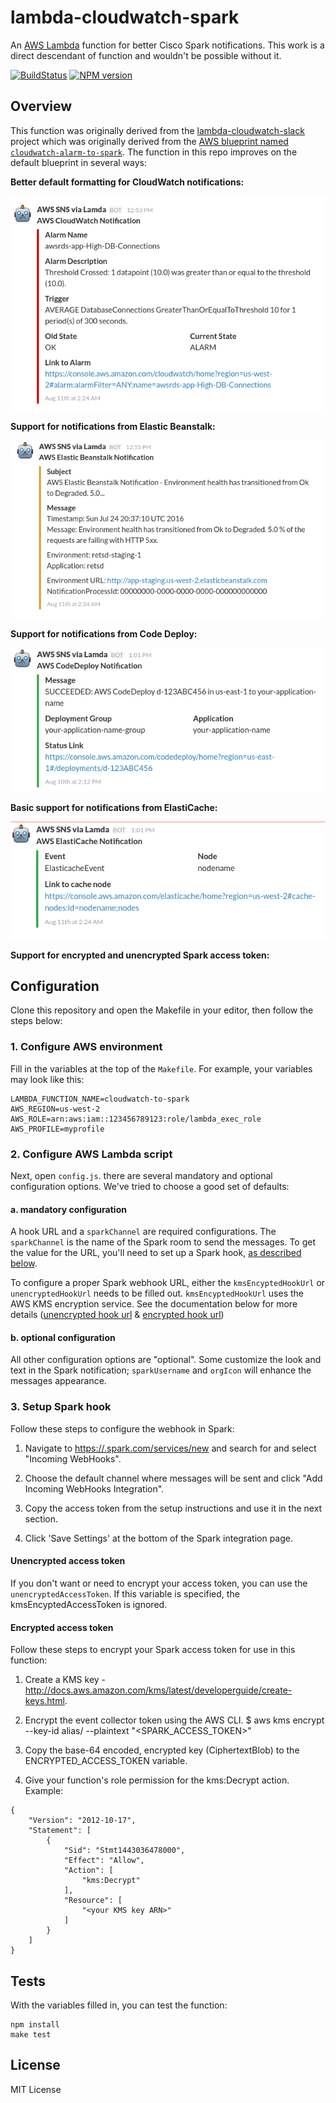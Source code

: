 # lambda-cloudwatch-spark

An [AWS Lambda](http://aws.amazon.com/lambda/) function for better Cisco Spark notifications.
This work is a direct descendant of function and wouldn't be possible without it.

[![BuildStatus](https://travis-ci.org/kangaroobox/lambda-cloudwatch-spark.png?branch=master)](https://travis-ci.org/assertible/lambda-cloudwatch-spark)
[![NPM version](https://badge.fury.io/js/lambda-cloudwatch-spark.png)](http://badge.fury.io/js/lambda-cloudwatch-spark)


## Overview

This function was originally derived from the
[lambda-cloudwatch-slack](https://github.com/assertible/lambda-cloudwatch-slack) project which was originally derived from the
[AWS blueprint named `cloudwatch-alarm-to-spark`](https://aws.amazon.com/blogs/aws/new-spark-integration-blueprints-for-aws-lambda/). The
function in this repo improves on the default blueprint in several
ways:

**Better default formatting for CloudWatch notifications:**

![AWS Cloud Notification for Spark](https://github.com/kangaroobox/lambda-cloudwatch-spark/raw/master/images/cloudwatch.png)

**Support for notifications from Elastic Beanstalk:**

![Elastic Beanstalk Spark Notifications](https://github.com/kangaroobox/lambda-cloudwatch-spark/raw/master/images/elastic-beanstalk.png)

**Support for notifications from Code Deploy:**

![AWS CodeDeploy Notifications](https://github.com/kangaroobox/lambda-cloudwatch-spark/raw/master/images/code-deploy.png)

**Basic support for notifications from ElastiCache:**

![AWS ElastiCache Notifications](https://github.com/kangaroobox/lambda-cloudwatch-spark/raw/master/images/elasticache.png)

**Support for encrypted and unencrypted Spark access token:**


## Configuration

Clone this repository and open the Makefile in your editor, then follow
the steps below:


### 1. Configure AWS environment

Fill in the variables at the top of the `Makefile`. For example, your
variables may look like this:

```
LAMBDA_FUNCTION_NAME=cloudwatch-to-spark
AWS_REGION=us-west-2
AWS_ROLE=arn:aws:iam::123456789123:role/lambda_exec_role
AWS_PROFILE=myprofile
```


### 2. Configure AWS Lambda script

Next, open `config.js`. there are several mandatory and optional
configuration options. We've tried to choose a good set of defaults:


#### a. mandatory configuration

A hook URL and a `sparkChannel` are required configurations. The
`sparkChannel` is the name of the Spark room to send the messages. To
get the value for the URL, you'll need to set up a Spark hook,
[as described below](#3-setup-spark-access-token).

To configure a proper Spark webhook URL, either the
`kmsEncyptedHookUrl` or `unencryptedHookUrl` needs to be filled
out. `kmsEncyptedHookUrl` uses the AWS KMS encryption service. See the
documentation below for more details
([unencrypted hook url](#unencrypted-hook-url) &
[encrypted hook url](#encrypted-hook-url))


#### b. optional configuration

All other configuration options are "optional". Some customize the
look and text in the Spark notification; `sparkUsername` and `orgIcon`
will enhance the messages appearance.


### 3. Setup Spark hook

Follow these steps to configure the webhook in Spark:

  1. Navigate to
     [https://.spark.com/services/new](https://.spark.com/services/new)
     and search for and select "Incoming WebHooks".

  3. Choose the default channel where messages will be sent and click
     "Add Incoming WebHooks Integration".

  4. Copy the access token from the setup instructions and use it in
     the next section.

  5. Click 'Save Settings' at the bottom of the Spark integration
     page.


#### Unencrypted access token

If you don't want or need to encrypt your access token, you can use the
`unencryptedAccessToken`.  If this variable is specified, the
kmsEncyptedAccessToken is ignored.


#### Encrypted access token

Follow these steps to encrypt your Spark access token for use in this
function:

  1. Create a KMS key -
     http://docs.aws.amazon.com/kms/latest/developerguide/create-keys.html.

  2. Encrypt the event collector token using the AWS CLI.
     $ aws kms encrypt --key-id alias/<KMS key name> --plaintext "<SPARK_ACCESS_TOKEN>"

  3. Copy the base-64 encoded, encrypted key (CiphertextBlob) to the
     ENCRYPTED_ACCESS_TOKEN variable.

  4. Give your function's role permission for the kms:Decrypt action.
     Example:

```
{
    "Version": "2012-10-17",
    "Statement": [
        {
            "Sid": "Stmt1443036478000",
            "Effect": "Allow",
            "Action": [
                "kms:Decrypt"
            ],
            "Resource": [
                "<your KMS key ARN>"
            ]
        }
    ]
}
```

## Tests

With the variables filled in, you can test the function:

```
npm install
make test
```

## License

MIT License
